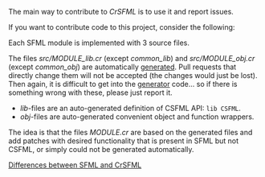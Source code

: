 The main way to contribute to *CrSFML* is to use it and report issues.

If you want to contribute code to this project, consider the following:

Each SFML module is implemented with 3 source files.


The files *src/MODULE_lib.cr* (except *common_lib*) and *src/MODULE_obj.cr* (except *common_obj*) are automatically [generated](generate). Pull requests that directly change them will not be accepted (the changes would just be lost). Then again, it is difficult to get into the [generator](generate) code... so if there is something wrong with these, please just report it.

- *lib*-files are an auto-generated definition of CSFML API: `lib CSFML`.
- *obj*-files are auto-generated convenient object and function wrappers.

The idea is that the files *MODULE.cr* are based on the generated files and add patches with desired functionality that is present in SFML but not CSFML, or simply could not be generated automatically.

[Differences between SFML and CrSFML](http://blaxpirit.github.io/crsfml/tutorials/crsfml-differences.html)
